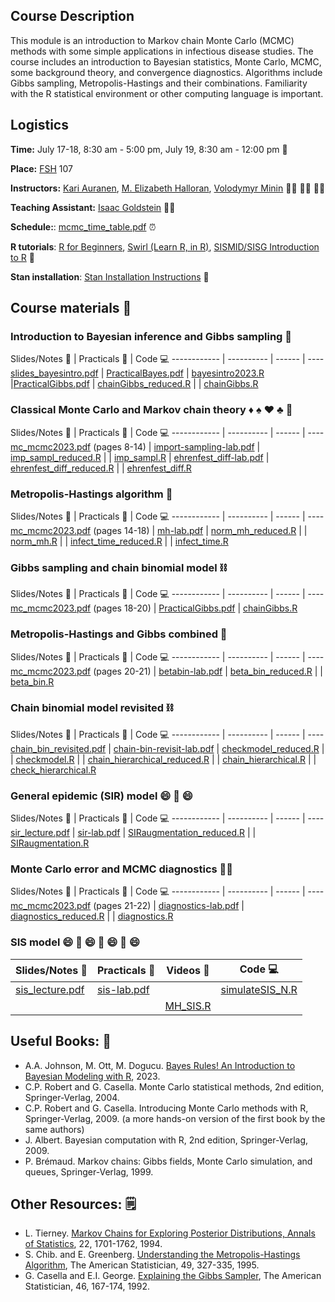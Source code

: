 ## Course Description

This module is an introduction to Markov chain Monte Carlo (MCMC) methods with some simple applications in infectious disease studies. The course includes an introduction to Bayesian statistics, Monte Carlo, MCMC, some background theory, and convergence diagnostics. Algorithms include Gibbs sampling, Metropolis-Hastings and their combinations. Familiarity with the R statistical environment or other computing language is important.

## Logistics

**Time:** July 17-18, 8:30 am - 5:00 pm, July 19, 8:30 am - 12:00 pm :date: 

 **Place:** [FSH](uw.edu/maps/?fsh) 107

**Instructors:** [Kari Auranen](https://www.utu.fi/en/people/kari-auranen), [M. Elizabeth Halloran](https://www.fredhutch.org/en/faculty-lab-directory/halloran-elizabeth.html), [Volodymyr Minin](https://vnminin.github.io)  :man_scientist: :woman_scientist: :man_scientist:

**Teaching Assistant:** [Isaac Goldstein](https://scholar.google.com/citations?hl=en&user=mZLkDswAAAAJ) :man_scientist:

**Schedule:**: [mcmc_time_table.pdf](https://github.com/vnminin/sismid_mcmc_one/blob/main/2023/2023_SISMID_Module8_Time_Table.pdf) :alarm_clock:

**R tutorials**: [R for Beginners](https://cran.r-project.org/doc/contrib/Paradis-rdebuts_en.pdf), [Swirl (Learn R, in R)](https://swirlstats.com), [SISMID/SISG Introduction to R](http://faculty.washington.edu/kenrice/rintro/index.shtml) :school:

**Stan installation**: [Stan Installation Instructions](https://vnminin.github.io/sismid_mcmc_one/stan_install_instructions.html) :ice_hockey:

## Course materials :open_book:

### Introduction to Bayesian inference and Gibbs sampling :telescope:

Slides/Notes :green_book: | Practicals :microscope: | Code :computer:
------------ | ---------- | ------ | ----
[slides_bayesintro.pdf](https://github.com/vnminin/sismid_mcmc_one/blob/main/2023/lectures/slides_bayesintro22bak.pdf) | [PracticalBayes.pdf](https://github.com/vnminin/sismid_mcmc_one/blob/main/2023/labs/PracticalBayes12023.pdf) | [bayesintro2023.R](https://github.com/vnminin/sismid_mcmc_one/blob/main/2023/code/bayesintro2023.R)
 |[PracticalGibbs.pdf](https://github.com/vnminin/sismid_mcmc_one/blob/main/2023/labs/PracticalChain_binomial12023.pdf)  |   [chainGibbs_reduced.R](https://github.com/vnminin/sismid_mcmc_one/blob/main/2023/code/chainGibbs_reduced.R)
  | |  [chainGibbs.R](https://github.com/vnminin/sismid_mcmc_one/blob/main/2023/code/chainGibbs.R)
  
  

### Classical Monte Carlo and Markov chain theory :diamonds: :spades: :hearts: :clubs: :game_die: 

Slides/Notes :green_book: | Practicals :microscope: | Code :computer:
------------ | ---------- | ------ | ----
[mc_mcmc2023.pdf](https://github.com/vnminin/sismid_mcmc_one/blob/main/2023/lectures/mc_mcmc2023.pdf) (pages 8-14) | [import-sampling-lab.pdf](https://github.com/vnminin/sismid_mcmc_one/blob/main/2023/labs/import-sampling-lab.pdf)  |  [imp_sampl_reduced.R](https://github.com/vnminin/sismid_mcmc_one/blob/main/2023/code/import_sampl_reduced.R)
  | | [imp_sampl.R](https://github.com/vnminin/sismid_mcmc_one/blob/main/2023/code/import_sampl.R)
  | [ehrenfest_diff-lab.pdf](https://github.com/vnminin/sismid_mcmc_one/blob/main/2023/labs/ehrenfest-diff-lab.pdf) |  [ehrenfest_diff_reduced.R](https://github.com/vnminin/sismid_mcmc_one/blob/main/2023/code/ehrenfest_diff_reduced.R)
  | | [ehrenfest_diff.R](https://github.com/vnminin/sismid_mcmc_one/blob/main/2023/code/ehrenfest_diff.R)

### Metropolis-Hastings algorithm :frog:

Slides/Notes :green_book: | Practicals :microscope: | Code :computer:
------------ | ---------- | ------ | ----
[mc_mcmc2023.pdf](https://github.com/vnminin/sismid_mcmc_one/blob/main/2023/lectures/mc_mcmc2023.pdf) (pages 14-18) | [mh-lab.pdf](https://github.com/vnminin/sismid_mcmc_one/blob/main/2023/labs/mh-lab.pdf) | [norm_mh_reduced.R](https://github.com/vnminin/sismid_mcmc_one/blob/main/2023/code/norm_mh_reduced.R)
 | |  [norm_mh.R](https://github.com/vnminin/sismid_mcmc_one/blob/main/2023/code/norm_mh.R)
 | |  [infect_time_reduced.R](https://github.com/vnminin/sismid_mcmc_one/blob/main/2023/code/infect_time_reduced.R)
 | | [infect_time.R](https://github.com/vnminin/sismid_mcmc_one/blob/main/2023/code/infect_time.R)
 
### Gibbs sampling and chain binomial model :chains:

Slides/Notes :green_book: | Practicals :microscope: | Code :computer:
------------ | ---------- | ------ | ----
[mc_mcmc2023.pdf](https://github.com/vnminin/sismid_mcmc_one/blob/main/2023/lectures/mc_mcmc2023.pdf) (pages 18-20) | [PracticalGibbs.pdf](https://github.com/vnminin/sismid_mcmc_one/blob/main/2023/labs/PracticalChain_binomial12023.pdf) |  [chainGibbs.R](https://github.com/vnminin/sismid_mcmc_one/blob/main/2023/code/chainGibbs.R)
 
### Metropolis-Hastings and Gibbs combined :octopus:

Slides/Notes :green_book: | Practicals :microscope: | Code :computer:
------------ | ---------- | ------ | ----
[mc_mcmc2023.pdf](https://github.com/vnminin/sismid_mcmc_one/blob/main/2023/lectures/mc_mcmc2023.pdf) (pages 20-21) | [betabin-lab.pdf](https://github.com/vnminin/sismid_mcmc_one/blob/main/2023/labs/betabin-lab.pdf) | [beta_bin_reduced.R](https://github.com/vnminin/sismid_mcmc_one/blob/main/2023/code/beta_bin_reduced.R)
 | | [beta_bin.R](https://github.com/vnminin/sismid_mcmc_one/blob/main/2023/code/beta_bin.R)
 
### Chain binomial model revisited :chains:
 
Slides/Notes :green_book: | Practicals :microscope: | Code :computer:
------------ | ---------- | ------ | ----
 [chain_bin_revisited.pdf](https://github.com/vnminin/sismid_mcmc_one/blob/main/2023/lectures/chain-bin-revisited-SISMID2023.pdf) | [chain-bin-revisit-lab.pdf](https://github.com/vnminin/sismid_mcmc_one/blob/main/2023/labs/hierarchical-chain-bin-lab-SISMID2023.pdf) |  [checkmodel_reduced.R](https://github.com/vnminin/sismid_mcmc_one/blob/main/2023/code/checkmodel_reduced.R)
 | | [checkmodel.R](https://github.com/vnminin/sismid_mcmc_one/blob/main/2023/code/checkmodel.R)
 | | [chain_hierarchical_reduced.R](https://github.com/vnminin/sismid_mcmc_one/blob/main/2023/code/chain_hierarchical_reduced.R)
 | |  [chain_hierarchical.R](https://github.com/vnminin/sismid_mcmc_one/blob/main/2023/code/chain_hierarchical.R)
 | | [check_hierarchical.R](https://github.com/vnminin/sismid_mcmc_one/blob/main/2023/code/check_hierarchical.R)
 
### General epidemic (SIR) model :smile: :sneezing_face: :smile:
 
Slides/Notes :green_book: | Practicals :microscope: | Code :computer:
------------ | ---------- | ------ | ----
[sir_lecture.pdf](https://github.com/vnminin/sismid_mcmc_one/blob/main/2023/lectures/SIR-lecture-SISMID2023.pdf) | [sir-lab.pdf](https://github.com/vnminin/sismid_mcmc_one/blob/main/2023/labs/SIR-lab-SISMID2023.pdf) |  [SIRaugmentation_reduced.R](https://github.com/vnminin/sismid_mcmc_one/blob/main/2023/code/SIRaugmentation_reduced.R)
|  |  [SIRaugmentation.R](https://github.com/vnminin/sismid_mcmc_one/blob/main/2023/code/SIRaugmentation.R)
 
### Monte Carlo error and MCMC diagnostics :woman_mechanic:
 
Slides/Notes :green_book: | Practicals :microscope: | Code :computer:
------------ | ---------- | ------ | ----
[mc_mcmc2023.pdf](https://github.com/vnminin/sismid_mcmc_one/blob/main/2023/lectures/mc_mcmc2023.pdf) (pages 21-22) | [diagnostics-lab.pdf](https://github.com/vnminin/sismid_mcmc_one/blob/main/2023/labs/diagnostics-lab.pdf) |  [diagnostics_reduced.R](https://github.com/vnminin/sismid_mcmc_one/blob/main/2023/code/diagnostics_reduced.R)
 | | [diagnostics.R](https://github.com/vnminin/sismid_mcmc_one/blob/main/2023/code/diagnostics.R)
 
### SIS model :smile: :sneezing_face: :smile: :sneezing_face: :smile: :sneezing_face: :smile:
 
Slides/Notes :green_book: | Practicals :microscope: | Videos :movie_camera: | Code :computer:
------------ | ---------- | ------ | ----
[sis_lecture.pdf](https://github.com/vnminin/sismid_mcmc_one/blob/main/2023/lectures/SIR-lecture-SISMID2023.pdf) | [sis-lab.pdf](https://github.com/vnminin/sismid_mcmc_one/blob/main/2023/labs/SIS-lab-SISMID2023.pdf) | | [simulateSIS_N.R](https://github.com/vnminin/sismid_mcmc_one/blob/main/2023/code/simulateSIS_N.R)
|  | | [MH_SIS.R](https://github.com/vnminin/sismid_mcmc_one/blob/main/2023/code/MH_SIS.R)
 
## Useful Books: 📘
- A.A. Johnson, M. Ott, M. Dogucu. [Bayes Rules! An Introduction to Bayesian Modeling with R](https://www.bayesrulesbook.com), 2023.
- C.P. Robert and G. Casella. Monte Carlo statistical methods, 2nd edition, Springer-Verlag, 2004.
- C.P. Robert and G. Casella. Introducing Monte Carlo methods with R, Springer-Verlag, 2009. (a more hands-on version of the first book by the same authors)
- J. Albert. Bayesian computation with R, 2nd edition, Springer-Verlag, 2009.
- P. Brémaud. Markov chains: Gibbs fields, Monte Carlo simulation, and queues, Springer-Verlag, 1999.

## Other Resources: 🗒️
- L. Tierney. [Markov Chains for Exploring Posterior Distributions, Annals of Statistics](https://projecteuclid.org/journals/annals-of-statistics/volume-22/issue-4/Markov-Chains-for-Exploring-Posterior-Distributions/10.1214/aos/1176325750.full), 22, 1701-1762, 1994.
- S. Chib. and E. Greenberg. [Understanding the Metropolis-Hastings Algorithm](https://www.jstor.org/stable/2684568?seq=1#metadata_info_tab_contents), The American Statistician, 49, 327-335, 1995.
- G. Casella and E.I. George. [Explaining the Gibbs Sampler](https://www.jstor.org/stable/2685208?seq=1#metadata_info_tab_contents), The American Statistician, 46, 167-174, 1992.
